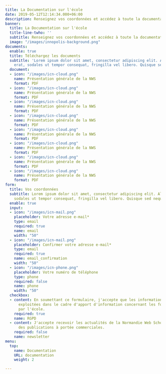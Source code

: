 ```yaml
---
title: La Documentation sur l'école
date: 2019-05-12T12:14:34.000+06:00
description: Renseignez vos coordonnées et accédez à toute la documentation sur l'école.
banner:
  title: La Documentation sur l'école
  title-line-twho: ''
  subtitle: Renseignez vos coordonnées et accédez à toute la documentation sur l'école.
  image: "/images/innopolis-background.png"
documents:
  enable: true
  title: Téléchargez les documents
  subtitle: 'Lorem ipsum dolor sit amet, consectetur adipiscing elit. Aliquam dui
    erat, sodales ut tempor consequat, fringilla vel libero. Quisque sed neque enim. '
  document:
  - icon: "/images/icn-cloud.png"
    name: Présentation générale de la NWS
    format: PDF
  - icon: "/images/icn-cloud.png"
    name: Présentation générale de la NWS
    format: PDF
  - icon: "/images/icn-cloud.png"
    name: Présentation générale de la NWS
    format: PDF
  - icon: "/images/icn-cloud.png"
    name: Présentation générale de la NWS
    format: PDF
  - icon: "/images/icn-cloud.png"
    name: Présentation générale de la NWS
    format: PDF
  - icon: "/images/icn-cloud.png"
    name: Présentation générale de la NWS
    format: PDF
  - icon: "/images/icn-cloud.png"
    name: Présentation générale de la NWS
    format: PDF
  - icon: "/images/icn-cloud.png"
    name: Présentation générale de la NWS
    format: PDF
form:
  title: Vos coordonnées
  subtitle: Lorem ipsum dolor sit amet, consectetur adipiscing elit. Aliquam dui erat,
    sodales ut tempor consequat, fringilla vel libero. Quisque sed neque enim.
  enable: true
  input:
  - icon: "/images/icn-mail.png"
    placeholder: Votre adresse e-mail*
    type: email
    required: true
    name: email
    width: "50"
  - icon: "/images/icn-mail.png"
    placeholder: Confirmer votre adresse e-mail*
    type: email
    required: true
    name: email_confirmation
    width: "50"
  - icon: "/images/icn-phone.png"
    placeholder: Votre numéro de téléphone
    type: phone
    required: false
    name: phone
    width: "50"
  checkbox:
  - content: En soumettant ce formulaire, j'accepte que les informations saisies soient
      exploitées dans le cadre d'apport d'information concernant les formations proposées
      par l'école.
    required: true
    name: RGPD
  - content: J'accepte recevoir les actualités de la Normandie Web School  ainsi que
      des publications à portée commerciales.
    required: false
    name: newsletter
menu:
  top:
    name: Documentation
    URL: documentation
    weight: 2

---
```

